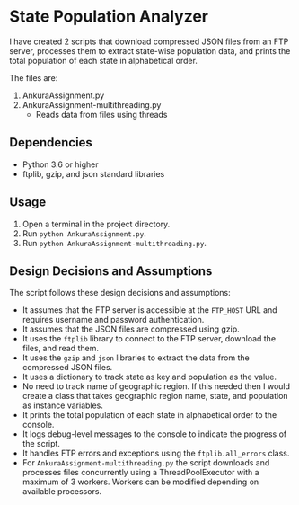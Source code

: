 # State Population Analyzer
I have created 2 scripts that download compressed JSON files from an FTP server, processes them to extract state-wise population data, and prints the total population of each state in alphabetical order.

The files are:
1. AnkuraAssignment.py
2. AnkuraAssignment-multithreading.py
    - Reads data from files using threads

## Dependencies
- Python 3.6 or higher
- ftplib, gzip, and json standard libraries

## Usage
1. Open a terminal in the project directory.
2.  Run ```python AnkuraAssignment.py```.
3.  Run ```python AnkuraAssignment-multithreading.py```.

## Design Decisions and Assumptions
The script follows these design decisions and assumptions:

- It assumes that the FTP server is accessible at the `FTP_HOST` URL and requires username and password authentication.
- It assumes that the JSON files are compressed using gzip.
- It uses the `ftplib` library to connect to the FTP server, download the files, and read them.
- It uses the `gzip` and `json` libraries to extract the data from the compressed JSON files.
- It uses a dictionary to track state as key and population as the value.
- No need to track name of geographic region. If this needed then I would create a class that takes geographic region name, state, and population as instance variables.
- It prints the total population of each state in alphabetical order to the console.
- It logs debug-level messages to the console to indicate the progress of the script.
- It handles FTP errors and exceptions using the `ftplib.all_errors` class.
- For `AnkuraAssignment-multithreading.py` the script downloads and processes files concurrently using a ThreadPoolExecutor with a maximum of 3 workers. Workers can be modified depending on available processors.